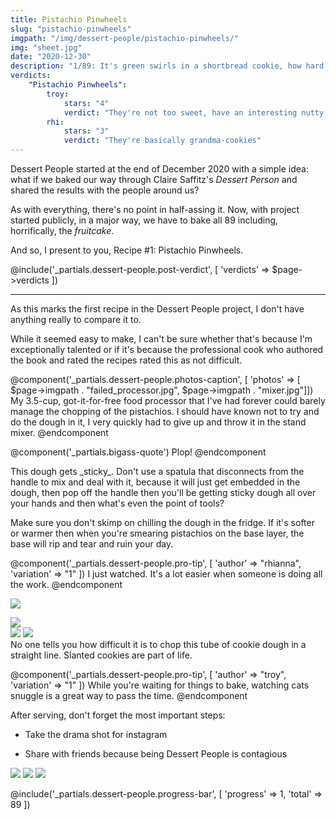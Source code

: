```yaml
---
title: Pistachio Pinwheels
slug: "pistachio-pinwheels"
imgpath: "/img/dessert-people/pistachio-pinwheels/"
img: "sheet.jpg"
date: "2020-12-30"
description: "1/89: It's green swirls in a shortbread cookie, how hard can it be?"
verdicts:
    "Pistachio Pinwheels":
        troy:
            stars: "4"
            verdict: "They're not too sweet, have an interesting nutty flavour and look pretty"
        rhi:
            stars: "3"
            verdict: "They're basically grandma-cookies"
---
```


Dessert People started at the end of December 2020 with a simple idea: what if we baked our way through Claire 
Saffitz's _Dessert Person_ and shared the results with the people around us?

As with everything, there's no point in half-assing it. Now, with project started publicly, in a major way, we have to 
bake all 89 including, horrifically, the _fruitcake_.

And so, I present to you, Recipe #1: Pistachio Pinwheels.

@include('_partials.dessert-people.post-verdict', [ 'verdicts' => $page->verdicts ])

<hr class="mt-8 mx-auto w-1/2 border-b-1 border-grey-200"/>

As this marks the first recipe in the Dessert People project, I don't have anything really to compare it to.

While it seemed easy to make, I can't be sure whether that's because I'm exceptionally talented or if it's because
the professional cook who authored the book and rated the recipes rated this as not difficult.

@component('_partials.dessert-people.photos-caption', [ 'photos' => [ $page->imgpath . "failed_processor.jpg", $page->imgpath . "mixer.jpg"]])
My 3.5-cup, got-it-for-free food processor that I've had forever could barely manage the chopping of the pistachios.
I should have known not to try and do the dough in it, I very quickly had to give up and throw it in the stand mixer.
@endcomponent

@component('_partials.bigass-quote')
Plop!
@endcomponent

<div class="flex flex-col md:flex-row mt-8">
    <div class="flex-grow flex flex-col md:flex-row items-center px-4">
        <div markdown="1">
This dough gets _sticky_. Don't use a spatula that disconnects from the handle to mix and deal with it, because it 
will just get embedded in the dough, then pop off the handle then you'll be getting sticky dough all over your hands
and then what's even the point of tools?

Make sure you don't skimp on chilling the dough in the fridge. If it's softer or warmer then when you're smearing
pistachios on the base layer, the base will rip and tear and ruin your day.

@component('_partials.dessert-people.pro-tip', [ 'author' => "rhianna", 'variation' => "1" ])
    I just watched. It's a lot easier when someone is doing all the work.
@endcomponent
        </div>
    </div>
    <img class="mx-auto text-center mt-4 md:mt-0" src="{{ $page->imgpath}}smear.gif" />
</div>

<div class="flex flex-col-reverse md:flex-row mt-8 items-start">
    <img src="{{ $page->imgpath}}cats.gif" class="mt-4 md:mt-0 text-center mx-auto" />
    <div class="flex-grow px-4 flex flex-col-reverse md:flex-row items-center">
        <div markdown="1">
        <div class="flex items-start">
            <img class="w-1/2" src="{{$page->imgpath}}chop.jpg">
            <img class="w-1/2" src="{{$page->imgpath}}bake.jpg">
        </div>
No one tells you how difficult it is to chop this tube of cookie dough in a straight line. Slanted cookies
are part of life.

@component('_partials.dessert-people.pro-tip', [ 'author' => "troy", 'variation' => "1" ])
While you're waiting for things to bake, watching cats snuggle is a great way to pass the time.
@endcomponent
        </div>
    </div>        
</div>

<div class="bg-grey-100 shadow-md rounded text-base md:-mx-8 mt-8">
    <div class="p-4" markdown="1">
    
After serving, don't forget the most important steps:

* Take the drama shot for instagram
* Share with friends because being Dessert People is contagious 

    </div>
    <div class="flex items-start px-4 pb-4">
        <img class="w-1/3" src="{{ $page->imgpath }}share_scott.png" />
        <img class="w-1/3" src="{{ $page->imgpath }}drama.jpg" /> 
        <img class="w-1/3" src="{{ $page->imgpath }}share_elita.jpg" />
    </div>
</div>

<div class="mt-8">

@include('_partials.dessert-people.progress-bar', [ 'progress' => 1, 'total' => 89 ])
</div>


